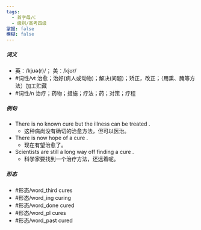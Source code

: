 ```yaml
---
tags:
  - 首字母/C
  - 级别/高考四级
掌握: false
模糊: false
---
```

##### 词义
- 英：/kjʊə(r)/； 美：/kjʊr/
- #词性/vt  治愈；治好(病人或动物)；解决(问题)；矫正，改正；（用熏、腌等方法）加工贮藏
- #词性/n  治疗；药物；措施；疗法；药；对策；疗程
##### 例句
- There is no known cure but the illness can be treated .
	- 这种病尚没有确切的治愈方法，但可以医治。
- There is now hope of a cure .
	- 现在有望治愈了。
- Scientists are still a long way off finding a cure .
	- 科学家要找到一个治疗方法，还远着呢。
##### 形态
- #形态/word_third cures
- #形态/word_ing curing
- #形态/word_done cured
- #形态/word_pl cures
- #形态/word_past cured
